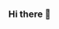 ### Hi there 👋

<!--
**mpatel494/mpatel494** is a ✨ _special_ ✨ repository because its `README.md` (this file) appears on your GitHub profile.

Here are some ideas to get you started:
- MANAV ATULBHAI PATEL 
-  OPS445NAA
- 🔭 I’m currently working on ...
- 🌱 I’m currently learning ...
- 👯 I’m looking to collaborate on ...
- 🤔 I’m looking for help with ...
- 💬 Ask me about ...
- 📫 How to reach me: ...
- 😄 Pronouns: ...
- ⚡ Fun fact: ...
-->
